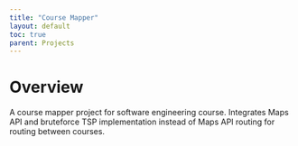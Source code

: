 ```yaml
---
title: "Course Mapper"     
layout: default          
toc: true  
parent: Projects
---
```



# Overview

A course mapper project for software engineering course. Integrates Maps API and bruteforce TSP implementation instead of Maps API routing for routing between courses.

